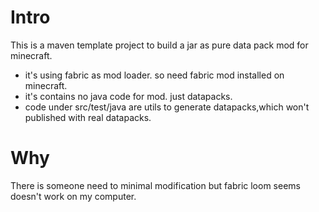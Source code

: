 # Intro
This is a maven template project to build a jar as pure data pack mod for minecraft.
+ it's using fabric as mod loader. so need fabric mod installed on minecraft.
+ it's contains no java code for mod. just datapacks.
+ code under src/test/java are utils to generate datapacks,which won't published with real datapacks.

# Why
There is someone need to minimal modification but fabric loom seems doesn't work on my computer.